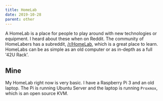 ```yaml
---
title: HomeLab
date: 2019-10-28
parent: other
---
```


A HomeLab is a place for people to play around with new technologies or equipment. I heard about these when on Reddit. The community of HomeLabers has a subreddit, [/r/HomeLab][1], which is a great place to learn. HomeLabs can be as simple as an old computer or as in-depth as a full '42U Rack'.

## Mine

My HomeLab right now is very basic. I have a Raspberry Pi 3 and an old laptop. The Pi is running Ubuntu Server and the laptop is running `Proxmox`, which is an open source KVM. 

[1]:	https://www.reddit.com/r/homelab